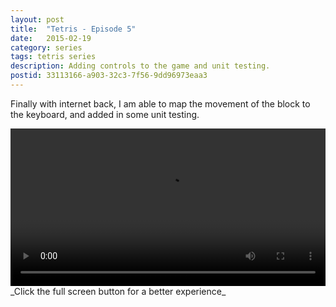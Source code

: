 ```yaml
---
layout: post
title:  "Tetris - Episode 5"
date:   2015-02-19
category: series
tags: tetris series
description: Adding controls to the game and unit testing.
postid: 33113166-a903-32c3-7f56-9dd96973eaa3
---
```


Finally with internet back, I am able to map the movement of the block to the keyboard, and added in some unit testing.

<video style="width:100%;" controls>
	<source src="http://videos.quarrantine.com?name=tetris5.mp4" type="video/mp4">
</video>
_Click the full screen button for a better experience_

